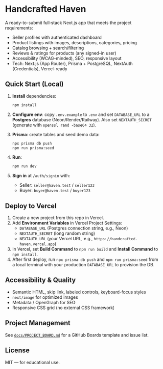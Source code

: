 # Handcrafted Haven

A ready-to-submit full‑stack Next.js app that meets the project requirements:

- Seller profiles with authenticated dashboard
- Product listings with images, descriptions, categories, pricing
- Catalog browsing + search/filtering
- Reviews & ratings for products (any signed-in user)
- Accessibility (WCAG-minded), SEO, responsive layout
- Tech: Next.js (App Router), Prisma + PostgreSQL, NextAuth (Credentials), Vercel-ready

## Quick Start (Local)

1. **Install** dependencies:
   ```bash
   npm install
   ```

2. **Configure env**: copy `.env.example` to `.env` and set `DATABASE_URL` to a **Postgres** database (Neon/Render/Railway). Also set `NEXTAUTH_SECRET` (generate with `openssl rand -base64 32`).

3. **Prisma**: create tables and seed demo data:
   ```bash
   npx prisma db push
   npm run prisma:seed
   ```

4. **Run**:
   ```bash
   npm run dev
   ```

5. **Sign in** at `/auth/signin` with:
   - Seller: `seller@haven.test` / `seller123`
   - Buyer: `buyer@haven.test` / `buyer123`

## Deploy to Vercel

1. Create a new project from this repo in Vercel.
2. Add **Environment Variables** in Vercel Project Settings:
   - `DATABASE_URL` (Postgres connection string, e.g., Neon)
   - `NEXTAUTH_SECRET` (long random string)
   - `NEXTAUTH_URL` (your Vercel URL, e.g., `https://handcrafted-haven.vercel.app`)
3. In Vercel, set **Build Command** to `npm run build` and **Install Command** to `npm install`.
4. After first deploy, run `npx prisma db push` and `npm run prisma:seed` from a local terminal with your production `DATABASE_URL` to provision the DB.

## Accessibility & Quality

- Semantic HTML, skip link, labeled controls, keyboard-focus styles
- `next/image` for optimized images
- Metadata / OpenGraph for SEO
- Responsive CSS grid (no external CSS framework)

## Project Management

See [`docs/PROJECT_BOARD.md`](docs/PROJECT_BOARD.md) for a GitHub Boards template and issue list.

## License

MIT — for educational use.
